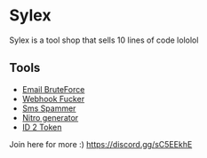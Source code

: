 
# Sylex

Sylex is a tool shop that sells 10 lines of code lololol
## Tools

- [Email BruteForce](https://github.com/IFeeLucky/sylex-XDD/blob/main/emailBruteForce.py)
- [Webhook Fucker](https://cdn.discordapp.com/attachments/959115596858019950/960286348252684338/WebHook_Fucker_Tool.py)
- [Sms Spammer](https://cdn.discordapp.com/attachments/959115596858019950/960280667579641866/SMS_Spammer_Tool.rar)
- [Nitro generator](https://cdn.discordapp.com/attachments/959115596858019950/960276629324693646/NitroGeneratorV4.py)
- [ID 2 Token](https://cdn.discordapp.com/attachments/959115596858019950/960277206184132668/ID_To_Token_Tool.py)



Join here for more :) https://discord.gg/sC5EEkhE
